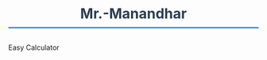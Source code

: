 # Mr.-Manandhar
Easy Calculator

<!DOCTYPE html>
<html lang="en">
<head>
    <meta charset="UTF-8">
    <meta name="viewport" content="width=device-width, initial-scale=1.0">
    <title>Easy Construction Calculator</title>
    <style>
        :root {
            --primary-color: #2c3e50;
            --secondary-color: #3498db;
            --accent-color: #e74c3c;
            --light-color: #f8f9fa;
            --dark-color: #212529;
            --success-color: #28a745;
            --warning-color: #ffc107;
            --danger-color: #dc3545;
            --text-color: #333;
            --border-color: #ced4da;
        }
        
        body {
            font-family: 'Segoe UI', Tahoma, Geneva, Verdana, sans-serif;
            line-height: 1.6;
            max-width: 1000px;
            margin: 0 auto;
            padding: 20px;
            background-color: #f5f5f5;
            color: var(--text-color);
        }
        
        h1, h2, h3, h4 {
            color: var(--primary-color);
        }
        
        h1 {
            text-align: center;
            margin-bottom: 30px;
            border-bottom: 3px solid var(--secondary-color);
            padding-bottom: 10px;
        }
        
        .calculator-container {
            background-color: white;
            border-radius: 10px;
            box-shadow: 0 0 20px rgba(0, 0, 0, 0.1);
            overflow: hidden;
            margin-bottom: 30px;
        }
        
        .tabs {
            display: flex;
            background-color: var(--primary-color);
            flex-wrap: wrap;
        }
        
        .tab {
            padding: 15px 20px;
            cursor: pointer;
            color: white;
            font-weight: bold;
            text-align: center;
            transition: all 0.3s ease;
            flex: 1;
            min-width: 150px;
            border-bottom: 3px solid transparent;
        }
        
        .tab.active {
            background-color: var(--secondary-color);
            border-bottom-color: var(--accent-color);
        }
        
        .tab:hover:not(.active) {
            background-color: #34495e;
        }
        
        .calculator-content {
            padding: 25px;
            display: none;
        }
        
        .calculator-content.active {
            display: block;
            animation: fadeIn 0.5s;
        }
        
        @keyframes fadeIn {
            from { opacity: 0; }
            to { opacity: 1; }
        }
        
        .input-group {
            margin-bottom: 20px;
        }
        
        label {
            display: block;
            margin-bottom: 8px;
            font-weight: 600;
            color: var(--dark-color);
        }
        
        input[type="number"], 
        input[type="text"],
        select {
            width: 100%;
            padding: 12px;
            border: 2px solid var(--border-color);
            border-radius: 5px;
            font-size: 16px;
            transition: all 0.3s;
            background-color: white;
            color: var(--text-color);
        }
        
        input[type="number"]:focus, 
        input[type="text"]:focus,
        select:focus {
            border-color: var(--secondary-color);
            outline: none;
            box-shadow: 0 0 0 3px rgba(52, 152, 219, 0.2);
        }
        
        button {
            background-color: var(--secondary-color);
            color: white;
            border: none;
            padding: 12px 20px;
            border-radius: 5px;
            cursor: pointer;
            font-size: 16px;
            font-weight: bold;
            transition: all 0.3s;
            width: 100%;
            margin-top: 10px;
            box-shadow: 0 2px 5px rgba(0,0,0,0.1);
        }
        
        button:hover {
            background-color: #2980b9;
            transform: translateY(-2px);
            box-shadow: 0 4px 8px rgba(0,0,0,0.15);
        }
        
        button:active {
            transform: translateY(0);
        }
        
        .results {
            margin-top: 30px;
            background-color: var(--light-color);
            padding: 20px;
            border-radius: 5px;
            border-left: 5px solid var(--secondary-color);
        }
        
        .results h3 {
            margin-top: 0;
            color: var(--primary-color);
            border-bottom: 2px solid var(--border-color);
            padding-bottom: 10px;
        }
        
        .result-item {
            margin-bottom: 10px;
            padding: 12px;
            background-color: white;
            border-radius: 5px;
            display: flex;
            justify-content: space-between;
            align-items: center;
            border-left: 4px solid var(--secondary-color);
            box-shadow: 0 1px 3px rgba(0,0,0,0.1);
        }
        
        .result-item span:first-child {
            font-weight: 600;
            color: var(--dark-color);
        }
        
        .result-item span:last-child {
            font-weight: bold;
            color: var(--primary-color);
        }
        
        .unit-toggle {
            background-color: var(--light-color);
            padding: 15px;
            border-radius: 5px;
            margin-bottom: 20px;
            display: flex;
            align-items: center;
            justify-content: space-between;
            flex-wrap: wrap;
            gap: 10px;
            border: 1px solid var(--border-color);
        }
        
        .unit-toggle label {
            margin-right: 15px;
            margin-bottom: 0;
            white-space: nowrap;
        }
        
        .unit-toggle select {
            flex: 1;
            min-width: 200px;
        }
        
        .dimension-inputs {
            display: flex;
            gap: 10px;
        }
        
        .dimension-inputs input {
            flex: 1;
        }
        
        .settings-panel {
            background-color: var(--light-color);
            padding: 15px;
            border-radius: 5px;
            margin-bottom: 20px;
            border: 1px solid var(--border-color);
        }
        
        .settings-panel h4 {
            margin-top: 0;
            color: var(--primary-color);
            border-bottom: 1px solid var(--border-color);
            padding-bottom: 10px;
        }
        
        .checkbox-group {
            display: flex;
            align-items: center;
            margin-bottom: 10px;
        }
        
        .checkbox-group input[type="checkbox"] {
            width: auto;
            margin-right: 10px;
            height: 18px;
            width: 18px;
        }
        
        .truck-options {
            margin-top: 15px;
            padding: 15px;
            background-color: #e9ecef;
            border-radius: 5px;
            border: 1px solid var(--border-color);
        }
        
        .truck-options h4 {
            margin-top: 0;
        }
        
        .input-highlight {
            background-color: #fff8e1;
            border-color: #ffd54f;
        }
        
        .visual-representation {
            margin-top: 20px;
            display: flex;
            flex-wrap: wrap;
            gap: 10px;
        }
        
        .visual-box {
            padding: 10px;
            border-radius: 5px;
            text-align: center;
            flex: 1;
            min-width: 100px;
            font-weight: bold;
            color: white;
        }
        
        /* Color blind friendly colors */
        .color-cement { background-color: #0077bb; } /* Blue */
        .color-sand { background-color: #ee7733; } /* Orange */
        .color-aggregate { background-color: #33bbee; } /* Cyan */
        .color-water { background-color: #009988; } /* Teal */
        .color-steel { background-color: #cc3311; } /* Red */
        .color-bricks { background-color: #ee3377; } /* Magenta */
        
        /* Info Panels */
        .info-panel, .tips-panel, .faq-panel {
            background-color: #f8f9fa;
            padding: 15px;
            border-radius: 5px;
            margin: 20px 0;
            border-left: 4px solid var(--secondary-color);
        }

        .tip {
            padding: 8px;
            margin: 5px 0;
            background-color: white;
            border-radius: 4px;
        }

        /* Donation Section */
        .donation-panel {
            background-color: #e8f4f8;
            padding: 20px;
            border-radius: 8px;
            text-align: center;
            margin: 25px 0;
            border: 1px dashed var(--secondary-color);
        }

        .donation-options {
            display: flex;
            justify-content: center;
            gap: 10px;
            margin: 15px 0;
        }

        .donation-options button {
            padding: 10px 15px;
            width: auto;
            background-color: #28a745;
        }

        .donation-note {
            font-size: 0.9em;
            color: #666;
        }

        /* Footer */
        .site-footer {
            background-color: var(--primary-color);
            color: white;
            padding: 30px 0 10px;
            margin-top: 40px;
        }

        .footer-content {
            display: flex;
            flex-wrap: wrap;
            justify-content: space-around;
            max-width: 1000px;
            margin: 0 auto;
        }

        .footer-section {
            flex: 1;
            min-width: 250px;
            padding: 0 15px;
            margin-bottom: 20px;
        }

        .footer-section h4 {
            border-bottom: 2px solid var(--secondary-color);
            padding-bottom: 5px;
        }

        .footer-section ul {
            list-style: none;
            padding: 0;
        }

        .footer-section a {
            color: #ddd;
            text-decoration: none;
        }

        .footer-bottom {
            text-align: center;
            padding-top: 20px;
            border-top: 1px solid #444;
            margin-top: 20px;
            font-size: 0.9em;
        }

        .donate-btn {
            background-color: var(--accent-color);
            width: auto;
            padding: 8px 20px;
        }

        /* Local unit inputs */
        .local-unit-inputs {
            display: none;
            background-color: #f0f8ff;
            padding: 15px;
            border-radius: 5px;
            margin: 15px 0;
        }

        .local-unit-inputs.active {
            display: block;
        }

        .local-unit-group {
            display: flex;
            gap: 10px;
            margin-bottom: 10px;
        }

        .local-unit-group input {
            flex: 1;
        }

        /* Responsive adjustments */
        @media (max-width: 768px) {
            .dimension-inputs {
                flex-direction: column;
            }
            
            .tab {
                min-width: 120px;
                padding: 12px 10px;
                font-size: 14px;
            }
            
            .unit-toggle {
                flex-direction: column;
                align-items: flex-start;
            }
            
            .unit-toggle select {
                width: 100%;
                min-width: auto;
            }

            .footer-section {
                min-width: 100%;
                text-align: center;
            }

            .local-unit-group {
                flex-direction: column;
            }
        }
        
        /* Print styles */
        @media print {
            body {
                background-color: white;
                color: black;
            }
            
            .calculator-container {
                box-shadow: none;
                border: 1px solid #ddd;
            }
            
            .tabs, button {
                display: none;
            }
            
            .calculator-content {
                display: block !important;
                padding: 0;
            }
            
            .results {
                page-break-inside: avoid;
            }
        }

        /* Quick info section */
        .quick-info {
            background-color: #f0f8ff;
            padding: 20px;
            border-radius: 8px;
            margin: 20px 0;
            border-left: 4px solid var(--secondary-color);
        }

        .quick-info h3 {
            margin-top: 0;
            color: var(--primary-color);
            border-bottom: 1px solid var(--border-color);
            padding-bottom: 10px;
        }

        .quick-info-grid {
            display: grid;
            grid-template-columns: repeat(auto-fill, minmax(200px, 1fr));
            gap: 15px;
            margin-top: 15px;
        }

        .quick-info-item {
            background-color: white;
            padding: 10px;
            border-radius: 5px;
            box-shadow: 0 1px 3px rgba(0,0,0,0.1);
        }

        .quick-info-item strong {
            color: var(--primary-color);
        }
    </style>
</head>
<body>
    <h1>Construction Materials Calculator</h1>
    
    <div class="info-panel">
        <h3>Construction Quick Reference</h3>
        <ul>
            <li>Standard cement bag: 50kg</li>
            <li>1m³ cement ≈ 28-30 bags</li>
            <li>1m³ sand ≈ 1600kg</li>
            <li>1m³ aggregate ≈ 1500kg</li>
            <li>Steel density: 7850kg/m³</li>
            <li>Standard brick size: 230×110×55 mm</li>
        </ul>
    </div>
    
    <div class="calculator-container">
        <div class="tabs">
            <div class="tab active" onclick="openCalculator('concrete')">Concrete</div>
            <div class="tab" onclick="openCalculator('brick')">Brickwork</div>
            <div class="tab" onclick="openCalculator('unit-converter')">Unit Converter</div>
            <div class="tab" onclick="openCalculator('land-area')">Land Area</div>
        </div>
        
        <!-- Concrete Calculator -->
        <div id="concrete" class="calculator-content active">
            <div class="settings-panel">
                <h4>Concrete Mix Settings</h4>
                <div class="input-group">
                    <label for="concrete-grade">Concrete Grade:</label>
                    <select id="concrete-grade" onchange="calculateConcrete()">
                        <option value="M10">M10 (1:3:6)</option>
                        <option value="M15">M15 (1:2:4)</option>
                        <option value="M20" selected>M20 (1:1.5:3)</option>
                        <option value="M25">M25 (1:1:2)</option>
                    </select>
                </div>
                
                <div class="input-group">
                    <label for="wcr">Water Quantity per Cement:</label>
                    <input type="number" id="wcr" min="0.3" max="0.6" step="0.05" value="0.45" class="input-highlight" onchange="calculateConcrete()">
                    <small>Typically 0.4 to 0.6 (as per IS 456:2000)</small>
                </div>
            </div>
            
            <div class="input-group">
                <label for="concrete-volume">Volume of Concrete (m³):</label>
                <input type="number" id="concrete-volume" placeholder="Enter volume" min="0.1" step="0.1" value="1" class="input-highlight" oninput="calculateConcrete()">
            </div>
            
            <div class="input-group">
                <label for="steel-percentage">Steel Percentage (as per IS Code):</label>
                <input type="number" id="steel-percentage" min="0.5" max="5" step="0.1" value="1" class="input-highlight" onchange="calculateConcrete()">
                <small>Typical range: 0.8% to 1.5% for slabs, 1% to 2% for beams, 2% to 3% for columns</small>
            </div>
            
            <div class="truck-options">
                <h4>Truck Capacity Options</h4>
                <div class="input-group">
                    <label for="sand-truck-capacity">Sand Truck Capacity (m³):</label>
                    <input type="number" id="sand-truck-capacity" min="1" step="0.5" value="5" class="input-highlight" onchange="calculateConcrete()">
                </div>
                <div class="input-group">
                    <label for="aggregate-truck-capacity">Aggregate Truck Capacity (m³):</label>
                    <input type="number" id="aggregate-truck-capacity" min="1" step="0.5" value="5" class="input-highlight" onchange="calculateConcrete()">
                </div>
            </div>
            
            <div id="concrete-results" class="results">
                <h3>Results</h3>
                <div id="concrete-result-items">
                    <div class="result-item">
                        <span>Cement Required:</span>
                        <span>0 bags (0 kg)</span>
                    </div>
                    <div class="result-item">
                        <span>Sand Required:</span>
                        <span>0 m³ (0 kg) - 0 truck(s)</span>
                    </div>
                    <div class="result-item">
                        <span>Aggregate Required:</span>
                        <span>0 m³ (0 kg) - 0 truck(s)</span>
                    </div>
                    <div class="result-item">
                        <span>Water Required:</span>
                        <span>0 liters</span>
                    </div>
                    <div class="result-item">
                        <span>Steel Required (1%):</span>
                        <span>0 kg</span>
                    </div>
                </div>
                
                <div class="visual-representation">
                    <div class="visual-box color-cement" id="cement-visual">Cement</div>
                    <div class="visual-box color-sand" id="sand-visual">Sand</div>
                    <div class="visual-box color-aggregate" id="aggregate-visual">Aggregate</div>
                    <div class="visual-box color-water" id="water-visual">Water</div>
                    <div class="visual-box color-steel" id="steel-visual">Steel</div>
                </div>
            </div>
            
            <div class="tips-panel">
                <h3>Concrete Tips</h3>
                <div class="tip">
                    <strong>Ordering:</strong> Always order 5-10% extra materials to account for wastage and spillage.
                </div>
                <div class="tip">
                    <strong>Curing:</strong> Proper curing for 7-14 days significantly increases concrete strength.
                </div>
                <div class="tip">
                    <strong>Mixing:</strong> Mix concrete thoroughly for uniform consistency and maximum strength.
                </div>
            </div>
        </div>
        
        <!-- Brickwork Calculator -->
        <div id="brick" class="calculator-content">
            <div class="settings-panel">
                <h4>Brick Settings</h4>
                <div class="checkbox-group">
                    <input type="checkbox" id="use-standard-brick" checked onclick="toggleBrickSize(); calculateBrickwork()">
                    <label for="use-standard-brick">Use Standard Brick Size (230×110×55 mm)</label>
                </div>
                
                <div id="custom-brick-size" style="display: none;">
                    <div class="input-group">
                        <label>Custom Brick Size (mm):</label>
                        <div class="dimension-inputs">
                            <input type="number" id="brick-length" placeholder="Length" min="1" step="1" value="230" class="input-highlight" onchange="calculateBrickwork()">
                            <input type="number" id="brick-width" placeholder="Width" min="1" step="1" value="110" class="input-highlight" onchange="calculateBrickwork()">
                            <input type="number" id="brick-height" placeholder="Height" min="1" step="1" value="55" class="input-highlight" onchange="calculateBrickwork()">
                        </div>
                    </div>
                </div>
                
                <div class="input-group">
                    <label for="mortar-ratio">Mortar Mix Ratio (Cement:Sand):</label>
                    <select id="mortar-ratio" onchange="calculateBrickwork()">
                        <option value="1:3">1:3 (For external walls)</option>
                        <option value="1:4" selected>1:4 (For internal walls)</option>
                        <option value="1:5">1:5 (For non-load bearing walls)</option>
                        <option value="1:6">1:6 (For plastering)</option>
                    </select>
                </div>
            </div>
            
            <div class="settings-panel">
                <h4>Wall Dimensions</h4>
                <div class="checkbox-group">
                    <input type="checkbox" id="use-volume-input" onclick="toggleWallInput(); calculateBrickwork()">
                    <label for="use-volume-input">Enter Total Volume Instead of Dimensions</label>
                </div>
                
                <div id="wall-dimensions-input">
                    <div class="input-group">
                        <label>Wall Dimensions (m):</label>
                        <div class="dimension-inputs">
                            <input type="number" id="wall-length" placeholder="Length" min="0.1" step="0.1" value="1" class="input-highlight" onchange="calculateBrickwork()">
                            <input type="number" id="wall-height" placeholder="Height" min="0.1" step="0.1" value="1" class="input-highlight" onchange="calculateBrickwork()">
                            <input type="number" id="wall-width" placeholder="Width" min="0.05" step="0.01" value="0.23" class="input-highlight" onchange="calculateBrickwork()">
                        </div>
                    </div>
                </div>
                
                <div id="wall-volume-input" style="display: none;">
                    <div class="input-group">
                        <label for="wall-volume">Wall Volume (m³):</label>
                        <input type="number" id="wall-volume" placeholder="Volume" min="0.1" step="0.1" value="1" class="input-highlight" onchange="calculateBrickwork()">
                    </div>
                </div>
            </div>
            
            <div class="truck-options">
                <h4>Truck Capacity Options</h4>
                <div class="input-group">
                    <label for="sand-truck-capacity-brick">Sand Truck Capacity (m³):</label>
                    <input type="number" id="sand-truck-capacity-brick" min="1" step="0.5" value="5" class="input-highlight" onchange="calculateBrickwork()">
                </div>
            </div>
            
            <div id="brick-results" class="results">
                <h3>Results</h3>
                <div id="brick-result-items">
                    <div class="result-item">
                        <span>Number of Bricks:</span>
                        <span>0</span>
                    </div>
                    <div class="result-item">
                        <span>Mortar Volume:</span>
                        <span>0 m³</span>
                    </div>
                    <div class="result-item">
                        <span>Cement Required:</span>
                        <span>0 bags (0 kg)</span>
                    </div>
                    <div class="result-item">
                        <span>Sand Required:</span>
                        <span>0 m³ (0 kg) - 0 truck(s)</span>
                    </div>
                    <div class="result-item">
                        <span>Water Required:</span>
                        <span>0 liters</span>
                    </div>
                </div>
                
                <div class="visual-representation">
                    <div class="visual-box color-bricks" id="bricks-visual">Bricks</div>
                    <div class="visual-box color-cement" id="brick-cement-visual">Cement</div>
                    <div class="visual-box color-sand" id="brick-sand-visual">Sand</div>
                    <div class="visual-box color-water" id="brick-water-visual">Water</div>
                </div>
            </div>
            
            <div class="tips-panel">
                <h3>Brickwork Tips</h3>
                <div class="tip">
                    <strong>Brick Soaking:</strong> Soak bricks in water before use to prevent moisture absorption from mortar.
                </div>
                <div class="tip">
                    <strong>Mortar:</strong> Use fresh mortar and don't retemper mortar that has begun to set.
                </div>
                <div class="tip">
                    <strong>Jointing:</strong> Properly fill all mortar joints and tool them for better weather resistance.
                </div>
            </div>
        </div>
        
        <!-- Unit Converter -->
        <div id="unit-converter" class="calculator-content">
            <div class="input-group">
                <label for="converter-value">Value:</label>
                <input type="number" id="converter-value" placeholder="Enter value" step="any" value="1" class="input-highlight" oninput="convertUnits()">
            </div>
            
            <div class="dimension-inputs">
                <div class="input-group">
                    <label for="converter-from">From:</label>
                    <select id="converter-from" class="input-highlight" onchange="convertUnits()">
                        <optgroup label="Length">
                            <option value="mm">Millimeter (mm)</option>
                            <option value="cm">Centimeter (cm)</option>
                            <option value="m" selected>Meter (m)</option>
                            <option value="km">Kilometer (km)</option>
                            <option value="inch">Inch</option>
                            <option value="ft">Foot (ft)</option>
                            <option value="yd">Yard (yd)</option>
                            <option value="mile">Mile</option>
                        </optgroup>
                        <optgroup label="Area">
                            <option value="mm2">Square Millimeter (mm²)</option>
                            <option value="cm2">Square Centimeter (cm²)</option>
                            <option value="m2">Square Meter (m²)</option>
                            <option value="ha">Hectare (ha)</option>
                            <option value="km2">Square Kilometer (km²)</option>
                            <option value="inch2">Square Inch</option>
                            <option value="ft2">Square Foot (ft²)</option>
                            <option value="yd2">Square Yard (yd²)</option>
                            <option value="acre">Acre</option>
                            <option value="mile2">Square Mile</option>
                        </optgroup>
                        <optgroup label="Volume">
                            <option value="mm3">Cubic Millimeter (mm³)</option>
                            <option value="cm3">Cubic Centimeter (cm³)</option>
                            <option value="m3">Cubic Meter (m³)</option>
                            <option value="l">Liter (l)</option>
                            <option value="ml">Milliliter (ml)</option>
                            <option value="inch3">Cubic Inch</option>
                            <option value="ft3">Cubic Foot (ft³)</option>
                            <option value="yd3">Cubic Yard (yd³)</option>
                            <option value="gal">Gallon (gal)</option>
                        </optgroup>
                        <optgroup label="Mass">
                            <option value="mg">Milligram (mg)</option>
                            <option value="g">Gram (g)</option>
                            <option value="kg">Kilogram (kg)</option>
                            <option value="ton">Metric Ton (ton)</option>
                            <option value="oz">Ounce (oz)</option>
                            <option value="lb">Pound (lb)</option>
                            <option value="st">Stone (st)</option>
                        </optgroup>
                    </select>
                </div>
                
                <div class="input-group">
                    <label for="converter-to">To:</label>
                    <select id="converter-to" class="input-highlight" onchange="convertUnits()">
                        <optgroup label="Length">
                            <option value="mm">Millimeter (mm)</option>
                            <option value="cm">Centimeter (cm)</option>
                            <option value="m" selected>Meter (m)</option>
                            <option value="km">Kilometer (km)</option>
                            <option value="inch">Inch</option>
                            <option value="ft">Foot (ft)</option>
                            <option value="yd">Yard (yd)</option>
                            <option value="mile">Mile</option>
                        </optgroup>
                        <optgroup label="Area">
                            <option value="mm2">Square Millimeter (mm²)</option>
                            <option value="cm2">Square Centimeter (cm²)</option>
                            <option value="m2">Square Meter (m²)</option>
                            <option value="ha">Hectare (ha)</option>
                            <option value="km2">Square Kilometer (km²)</option>
                            <option value="inch2">Square Inch</option>
                            <option value="ft2">Square Foot (ft²)</option>
                            <option value="yd2">Square Yard (yd²)</option>
                            <option value="acre">Acre</option>
                            <option value="mile2">Square Mile</option>
                        </optgroup>
                        <optgroup label="Volume">
                            <option value="mm3">Cubic Millimeter (mm³)</option>
                            <option value="cm3">Cubic Centimeter (cm³)</option>
                            <option value="m3">Cubic Meter (m³)</option>
                            <option value="l">Liter (l)</option>
                            <option value="ml">Milliliter (ml)</option>
                            <option value="inch3">Cubic Inch</option>
                            <option value="ft3">Cubic Foot (ft³)</option>
                            <option value="yd3">Cubic Yard (yd³)</option>
                            <option value="gal">Gallon (gal)</option>
                        </optgroup>
                        <optgroup label="Mass">
                            <option value="mg">Milligram (mg)</option>
                            <option value="g">Gram (g)</option>
                            <option value="kg">Kilogram (kg)</option>
                            <option value="ton">Metric Ton (ton)</option>
                            <option value="oz">Ounce (oz)</option>
                            <option value="lb">Pound (lb)</option>
                            <option value="st">Stone (st)</option>
                        </optgroup>
                    </select>
                </div>
            </div>
            
            <div id="converter-results" class="results">
                <h3>Conversion Result</h3>
                <div id="converter-result-items">
                    <div class="result-item">
                        <span>1 m =</span>
                        <span>1 m</span>
                    </div>
                </div>
            </div>
            
            <div class="tips-panel">
                <h3>Conversion Tips</h3>
                <div class="tip">
                    <strong>Accuracy:</strong> For critical calculations, verify with multiple sources as conversion factors may vary slightly.
                </div>
                <div class="tip">
                    <strong>Remember:</strong> 1 meter = 3.28084 feet, 1 liter = 0.264172 gallons, 1 kilogram = 2.20462 pounds
                </div>
            </div>
        </div>
        
        <!-- Land Area Converter -->
        <div id="land-area" class="calculator-content">
            <div class="input-group">
                <label for="land-area-value">Area Value:</label>
                <input type="number" id="land-area-value" placeholder="Enter area value" step="any" value="1" class="input-highlight" oninput="checkLandAreaInput()">
            </div>
            
            <div class="dimension-inputs">
                <div class="input-group">
                    <label for="land-area-from">From:</label>
                    <select id="land-area-from" class="input-highlight" onchange="checkLandAreaInput()">
                        <option value="m2">Square Meter (m²)</option>
                        <option value="ha">Hectare (ha)</option>
                        <option value="km2">Square Kilometer (km²)</option>
                        <option value="ft2">Square Foot (ft²)</option>
                        <option value="acre">Acre</option>
                        <option value="ropani">Ropani (Nepal)</option>
                        <option value="biga">Biga (India)</option>
                    </select>
                </div>
                
                <div class="input-group">
                    <label for="land-area-to">To:</label>
                    <select id="land-area-to" class="input-highlight" onchange="checkLandAreaInput()">
                        <option value="m2">Square Meter (m²)</option>
                        <option value="ha">Hectare (ha)</option>
                        <option value="km2">Square Kilometer (km²)</option>
                        <option value="ft2">Square Foot (ft²)</option>
                        <option value="acre">Acre</option>
                        <option value="ropani" selected>Ropani (Nepal)</option>
                        <option value="biga">Biga (India)</option>
                    </select>
                </div>
            </div>
            
            <div id="ropani-inputs" class="local-unit-inputs">
                <h4>Enter Ropani Details</h4>
                <div class="local-unit-group">
                    <input type="number" id="ropani-value" placeholder="Ropani" min="0" step="1" value="0" class="input-highlight" oninput="convertFromRopani()">
                    <input type="number" id="aana-value" placeholder="Aana" min="0" max="15" step="1" value="0" class="input-highlight" oninput="convertFromRopani()">
                    <input type="number" id="paisa-value" placeholder="Paisa" min="0" max="3" step="1" value="0" class="input-highlight" oninput="convertFromRopani()">
                    <input type="number" id="daam-value" placeholder="Daam" min="0" max="3" step="1" value="0" class="input-highlight" oninput="convertFromRopani()">
                </div>
            </div>
            
            <div id="biga-inputs" class="local-unit-inputs">
                <h4>Enter Biga Details</h4>
                <div class="local-unit-group">
                    <input type="number" id="biga-value" placeholder="Biga" min="0" step="1" value="0" class="input-highlight" oninput="convertFromBiga()">
                    <input type="number" id="katha-value" placeholder="Katha" min="0" max="19" step="1" value="0" class="input-highlight" oninput="convertFromBiga()">
                    <input type="number" id="dhur-value" placeholder="Dhur" min="0" max="19" step="1" value="0" class="input-highlight" oninput="convertFromBiga()">
                </div>
            </div>
            
            <div id="land-area-results" class="results">
                <h3>Conversion Result</h3>
                <div id="land-area-result-items">
                    <div class="result-item">
                        <span>1 m² =</span>
                        <span>0.001965 Ropani</span>
                    </div>
                </div>
                
                <div class="settings-panel">
                    <h4>Local Unit Conversions</h4>
                    <div class="result-item">
                        <span>1 Ropani (Nepal):</span>
                        <span>16 Aana = 64 Paisa = 256 Daam = 508.72 m²</span>
                    </div>
                    <div class="result-item">
                        <span>1 Biga (India):</span>
                        <span>20 Katha = 400 Dhur ≈ 1,350 m² (varies by region)</span>
                    </div>
                </div>
            </div>
            
            <div class="tips-panel">
                <h3>Land Measurement Tips</h3>
                <div class="tip">
                    <strong>Regional Variations:</strong> Local units like Biga may vary in size by region - always verify local standards.
                </div>
                <div class="tip">
                    <strong>Official Documents:</strong> For legal purposes, always use standardized units (square meters/hectares).
                </div>
            </div>
        </div>
    </div>

    <div class="quick-info">
        <h3>Quick Construction Reference</h3>
        <div class="quick-info-grid">
            <div class="quick-info-item">
                <strong>Concrete Grades:</strong>
                <div>M10 (1:3:6) - Foundation</div>
                <div>M15 (1:2:4) - Flooring</div>
                <div>M20 (1:1.5:3) - Beams</div>
                <div>M25 (1:1:2) - Columns</div>
            </div>
            <div class="quick-info-item">
                <strong>Material Densities:</strong>
                <div>Cement: 1440 kg/m³</div>
                <div>Sand: 1600 kg/m³</div>
                <div>Aggregate: 1500 kg/m³</div>
                <div>Steel: 7850 kg/m³</div>
            </div>
            <div class="quick-info-item">
                <strong>Standard Sizes:</strong>
                <div>Brick: 230×110×55 mm</div>
                <div>Cement Bag: 50 kg</div>
                <div>Steel Bar: 12m length</div>
            </div>
            <div class="quick-info-item">
                <strong>Conversion Factors:</strong>
                <div>1 m = 3.28 ft</div>
                <div>1 m² = 10.76 ft²</div>
                <div>1 m³ = 35.31 ft³</div>
                <div>1 kg = 2.2 lbs</div>
            </div>
        </div>
    </div>
    
    <div class="donation-panel">
        <h3>Support This Project</h3>
        <p>If you find this tool helpful, consider supporting the developer!</p>
        <div class="donation-options">
            <button onclick="window.open('https://www.paypal.com/donate/?hosted_button_id=YOUR_PAYPAL_BUTTON_ID', '_blank')">Donate via PayPal</button>
            <button onclick="donate('small')">☕ $1 Coffee</button>
            <button onclick="donate('medium')">🍕 $3 Lunch</button>
            <button onclick="donate('large')">🍔 $5 Dinner</button>
        </div>
        <p class="donation-note">Your support helps maintain and improve this free tool. Thank you!</p>
    </div>
    
    <div class="faq-panel">
        <h3>Frequently Asked Questions</h3>
        <div class="faq-item">
            <h4>How accurate are these calculations?</h4>
            <p>Calculations follow Indian Standard (IS) codes and industry standards. Actual requirements may vary slightly based on site conditions and material quality.</p>
        </div>
        <div class="faq-item">
            <h4>Can I save my calculations?</h4>
            <p>Currently results aren't saved automatically. We recommend taking a screenshot or noting down the results. Future versions may include saving functionality.</p>
        </div>
        <div class="faq-item">
            <h4>Why are there different concrete grades?</h4>
            <p>Different grades (M10, M20 etc.) indicate the compressive strength of concrete in N/mm² after 28 days. Higher grades are used for structures needing more strength.</p>
        </div>
    </div>
    
    <footer class="site-footer">
        <div class="footer-content">
            <div class="footer-section">
                <h4>ConstructCalc Tools</h4>
                <p>Precision construction calculators for professionals and DIYers</p>
                <p>Developed by: <strong>Mr. Manandhar</strong></p>
            </div>
            <div class="footer-section">
                <h4>Quick Links</h4>
                <ul>
                    <li><a href="#" onclick="openCalculator('concrete'); return false;">Concrete Calculator</a></li>
                    <li><a href="#" onclick="openCalculator('brick'); return false;">Brickwork Calculator</a></li>
                    <li><a href="#" onclick="openCalculator('unit-converter'); return false;">Unit Converter</a></li>
                    <li><a href="#" onclick="openCalculator('land-area'); return false;">Land Area Converter</a></li>
                </ul>
            </div>
            <div class="footer-section">
                <h4>Contact & Support</h4>
                <p>Email: sumitmdhr@gmail.com</p>
                <button class="donate-btn" onclick="window.open('https://www.paypal.com/donate/?hosted_button_id=YOUR_PAYPAL_BUTTON_ID', '_blank')">Donate via PayPal</button>
            </div>
        </div>
        <div class="footer-bottom">
            <p>&copy; 2023 ConstructCalc Tools | Developed by Mr. Manandhar</p>
        </div>
    </footer>
    
    <script>
        // Tab functionality
        function openCalculator(calculatorName) {
            const calculators = document.getElementsByClassName('calculator-content');
            const tabs = document.getElementsByClassName('tab');
            
            for (let i = 0; i < calculators.length; i++) {
                calculators[i].classList.remove('active');
                tabs[i].classList.remove('active');
            }
            
            document.getElementById(calculatorName).classList.add('active');
            event.currentTarget.classList.add('active');
            
            // Recalculate when switching tabs
            if (calculatorName === 'concrete') calculateConcrete();
            if (calculatorName === 'brick') calculateBrickwork();
            if (calculatorName === 'unit-converter') convertUnits();
            if (calculatorName === 'land-area') checkLandAreaInput();
        }
        
        // Toggle brick size input
        function toggleBrickSize() {
            const useStandard = document.getElementById('use-standard-brick').checked;
            const customSizeDiv = document.getElementById('custom-brick-size');
            
            if (useStandard) {
                customSizeDiv.style.display = 'none';
            } else {
                customSizeDiv.style.display = 'block';
            }
        }
        
        // Toggle wall input method
        function toggleWallInput() {
            const useVolume = document.getElementById('use-volume-input').checked;
            const dimensionsDiv = document.getElementById('wall-dimensions-input');
            const volumeDiv = document.getElementById('wall-volume-input');
            
            if (useVolume) {
                dimensionsDiv.style.display = 'none';
                volumeDiv.style.display = 'block';
            } else {
                dimensionsDiv.style.display = 'block';
                volumeDiv.style.display = 'none';
            }
        }
        
        // Check land area input type
        function checkLandAreaInput() {
            const fromUnit = document.getElementById('land-area-from').value;
            const toUnit = document.getElementById('land-area-to').value;
            
            document.getElementById('ropani-inputs').classList.remove('active');
            document.getElementById('biga-inputs').classList.remove('active');
            
            if (fromUnit === 'ropani') {
                document.getElementById('ropani-inputs').classList.add('active');
                convertFromRopani();
            } else if (fromUnit === 'biga') {
                document.getElementById('biga-inputs').classList.add('active');
                convertFromBiga();
            } else {
                convertLandArea();
            }
        }
        
        // Concrete calculation
        function calculateConcrete() {
            // Get values
            const volume = parseFloat(document.getElementById('concrete-volume').value) || 0;
            const steelPercentage = parseFloat(document.getElementById('steel-percentage').value) || 0;
            const wcr = parseFloat(document.getElementById('wcr').value) || 0;
            const sandTruckCapacity = parseFloat(document.getElementById('sand-truck-capacity').value) || 1;
            const aggregateTruckCapacity = parseFloat(document.getElementById('aggregate-truck-capacity').value) || 1;
            
            // Get mix ratio based on grade
            const grade = document.getElementById('concrete-grade').value;
            const ratios = {
                'M10': { cement: 1, sand: 3, aggregate: 6 },
                'M15': { cement: 1, sand: 2, aggregate: 4 },
                'M20': { cement: 1, sand: 1.5, aggregate: 3 },
                'M25': { cement: 1, sand: 1, aggregate: 2 }
            };
            
            const { cement: cementRatio, sand: sandRatio, aggregate: aggregateRatio } = ratios[grade];
            
            // Calculate dry volume (add 54% to wet volume as per IS code)
            const dryVolume = volume * 1.54;
            
            // Calculate total parts
            const totalParts = cementRatio + sandRatio + aggregateRatio;
            
            // Calculate material volumes
            const cementVolume = (cementRatio / totalParts) * dryVolume;
            const sandVolume = (sandRatio / totalParts) * dryVolume;
            const aggregateVolume = (aggregateRatio / totalParts) * dryVolume;
            
            // Calculate quantities
            const cementDensity = 1440; // kg/m³
            const cementKg = cementVolume * cementDensity;
            const cementBags = cementKg / 50; // 50kg per bag
            
            const sandDensity = 1600; // kg/m³ (dry loose)
            const sandKg = sandVolume * sandDensity;
            const sandTrucks = Math.ceil(sandVolume / sandTruckCapacity);
            
            const aggregateDensity = 1500; // kg/m³ (dry loose)
            const aggregateKg = aggregateVolume * aggregateDensity;
            const aggregateTrucks = Math.ceil(aggregateVolume / aggregateTruckCapacity);
            
            const waterLiters = cementKg * wcr;
            
            // Calculate steel (as per IS code)
            const steelKg = volume * (steelPercentage / 100) * 7850; // 7850 kg/m³ is steel density
            
            // Update visual representation widths
            updateVisual('cement-visual', cementVolume, 10);
            updateVisual('sand-visual', sandVolume, 10);
            updateVisual('aggregate-visual', aggregateVolume, 10);
            updateVisual('water-visual', waterLiters/1000, 10); // Convert liters to m³ for visualization
            updateVisual('steel-visual', steelKg/1000, 10); // Convert kg to tons for visualization
            
            // Display results
            const resultsDiv = document.getElementById('concrete-result-items');
            resultsDiv.innerHTML = `
                <div class="result-item">
                    <span>Cement Required:</span>
                    <span>${cementBags.toFixed(2)} bags (${cementKg.toFixed(2)} kg)</span>
                </div>
                <div class="result-item">
                    <span>Sand Required:</span>
                    <span>${sandVolume.toFixed(3)} m³ (${sandKg.toFixed(2)} kg) - ${sandTrucks} truck(s)</span>
                </div>
                <div class="result-item">
                    <span>Aggregate Required:</span>
                    <span>${aggregateVolume.toFixed(3)} m³ (${aggregateKg.toFixed(2)} kg) - ${aggregateTrucks} truck(s)</span>
                </div>
                <div class="result-item">
                    <span>Water Required:</span>
                    <span>${waterLiters.toFixed(2)} liters</span>
                </div>
                <div class="result-item">
                    <span>Steel Required (${steelPercentage}%):</span>
                    <span>${steelKg.toFixed(2)} kg</span>
                </div>
            `;
        }
        
        // Brickwork calculation
        function calculateBrickwork() {
            // Get brick dimensions
            let brickL, brickW, brickH;
            const useStandardBrick = document.getElementById('use-standard-brick').checked;
            
            if (useStandardBrick) {
                brickL = 0.23; // meters
                brickW = 0.11; // meters
                brickH = 0.055; // meters
            } else {
                brickL = parseFloat(document.getElementById('brick-length').value) / 1000 || 0; // mm to m
                brickW = parseFloat(document.getElementById('brick-width').value) / 1000 || 0; // mm to m
                brickH = parseFloat(document.getElementById('brick-height').value) / 1000 || 0; // mm to m
            }
            
            // Standard mortar thickness (10mm)
            const mortarT = 0.01; // meters
            
            // Get wall volume
            let wallVolume = 0;
            const useVolumeInput = document.getElementById('use-volume-input').checked;
            
            if (useVolumeInput) {
                wallVolume = parseFloat(document.getElementById('wall-volume').value) || 0;
            } else {
                const wallL = parseFloat(document.getElementById('wall-length').value) || 0;
                const wallH = parseFloat(document.getElementById('wall-height').value) || 0;
                const wallW = parseFloat(document.getElementById('wall-width').value) || 0;
                wallVolume = wallL * wallH * wallW;
            }
            
            // Calculate brick volume with mortar
            const brickVolumeWithMortar = (brickL + mortarT) * (brickW + mortarT) * (brickH + mortarT);
            
            // Calculate number of bricks
            const numberOfBricks = wallVolume / brickVolumeWithMortar;
            
            // Calculate mortar volume
            const brickVolumeWithoutMortar = brickL * brickW * brickH;
            const mortarVolume = wallVolume - (numberOfBricks * brickVolumeWithoutMortar);
            
            // Get mortar ratio
            const ratioParts = document.getElementById('mortar-ratio').value.split(':');
            const cementRatio = parseFloat(ratioParts[0]);
            const sandRatio = parseFloat(ratioParts[1]);
            
            // Calculate mortar materials
            const totalParts = cementRatio + sandRatio;
            const cementVolume = (cementRatio / totalParts) * mortarVolume;
            const sandVolume = (sandRatio / totalParts) * mortarVolume;
            
            // Calculate quantities
            const cementDensity = 1440; // kg/m³
            const cementKg = cementVolume * cementDensity;
            const cementBags = cementKg / 50; // 50kg per bag
            
            const sandDensity = 1600; // kg/m³ (dry loose)
            const sandKg = sandVolume * sandDensity;
            
            // Get truck capacity
            const sandTruckCapacity = parseFloat(document.getElementById('sand-truck-capacity-brick').value) || 1;
            const sandTrucks = Math.ceil(sandVolume / sandTruckCapacity);
            
            // Water required (about 25% of cement weight)
            const waterLiters = cementKg * 0.25;
            
            // Update visual representation widths
            updateVisual('bricks-visual', numberOfBricks, 1000);
            updateVisual('brick-cement-visual', cementVolume, 1);
            updateVisual('brick-sand-visual', sandVolume, 5);
            updateVisual('brick-water-visual', waterLiters/1000, 1); // Convert liters to m³ for visualization
            
            // Display results
            const resultsDiv = document.getElementById('brick-result-items');
            resultsDiv.innerHTML = `
                <div class="result-item">
                    <span>Number of Bricks:</span>
                    <span>${Math.ceil(numberOfBricks)}</span>
                </div>
                <div class="result-item">
                    <span>Mortar Volume:</span>
                    <span>${mortarVolume.toFixed(3)} m³</span>
                </div>
                <div class="result-item">
                    <span>Cement Required:</span>
                    <span>${cementBags.toFixed(2)} bags (${cementKg.toFixed(2)} kg)</span>
                </div>
                <div class="result-item">
                    <span>Sand Required:</span>
                    <span>${sandVolume.toFixed(3)} m³ (${sandKg.toFixed(2)} kg) - ${sandTrucks} truck(s)</span>
                </div>
                <div class="result-item">
                    <span>Water Required:</span>
                    <span>${waterLiters.toFixed(2)} liters</span>
                </div>
            `;
        }
        
        // Unit conversion
        function convertUnits() {
            const value = parseFloat(document.getElementById('converter-value').value) || 0;
            const fromUnit = document.getElementById('converter-from').value;
            const toUnit = document.getElementById('converter-to').value;
            
            // Conversion factors
            const conversionFactors = {
                // Length
                'mm': 0.001, 'cm': 0.01, 'm': 1, 'km': 1000,
                'inch': 0.0254, 'ft': 0.3048, 'yd': 0.9144, 'mile': 1609.34,
                // Area
                'mm2': 0.000001, 'cm2': 0.0001, 'm2': 1, 'ha': 10000, 'km2': 1000000,
                'inch2': 0.00064516, 'ft2': 0.092903, 'yd2': 0.836127, 'acre': 4046.86, 'mile2': 2589988.11,
                // Volume
                'mm3': 0.000000001, 'cm3': 0.000001, 'm3': 1, 'l': 0.001, 'ml': 0.000001,
                'inch3': 0.000016387064, 'ft3': 0.028316846592, 'yd3': 0.764554857984, 'gal': 0.00378541,
                // Mass
                'mg': 0.000001, 'g': 0.001, 'kg': 1, 'ton': 1000,
                'oz': 0.0283495, 'lb': 0.453592, 'st': 6.35029
            };
            
            // Check if units are compatible (same category)
            const unitCategories = {
                'mm': 'length', 'cm': 'length', 'm': 'length', 'km': 'length',
                'inch': 'length', 'ft': 'length', 'yd': 'length', 'mile': 'length',
                'mm2': 'area', 'cm2': 'area', 'm2': 'area', 'ha': 'area', 'km2': 'area',
                'inch2': 'area', 'ft2': 'area', 'yd2': 'area', 'acre': 'area', 'mile2': 'area',
                'mm3': 'volume', 'cm3': 'volume', 'm3': 'volume', 'l': 'volume', 'ml': 'volume',
                'inch3': 'volume', 'ft3': 'volume', 'yd3': 'volume', 'gal': 'volume',
                'mg': 'mass', 'g': 'mass', 'kg': 'mass', 'ton': 'mass',
                'oz': 'mass', 'lb': 'mass', 'st': 'mass'
            };
            
            if (unitCategories[fromUnit] !== unitCategories[toUnit]) {
                alert("Cannot convert between different unit categories!");
                return;
            }
            
            // Convert to base unit (meters, square meters, cubic meters, or kilograms)
            const baseValue = value * conversionFactors[fromUnit];
            
            // Convert from base unit to target unit
            const result = baseValue / conversionFactors[toUnit];
            
            // Display result
            const resultsDiv = document.getElementById('converter-result-items');
            resultsDiv.innerHTML = `
                <div class="result-item">
                    <span>${value} ${fromUnit} =</span>
                    <span>${result.toFixed(6)} ${toUnit}</span>
                </div>
            `;
        }
        
        // Convert from Ropani inputs
        function convertFromRopani() {
            const ropani = parseFloat(document.getElementById('ropani-value').value) || 0;
            const aana = parseFloat(document.getElementById('aana-value').value) || 0;
            const paisa = parseFloat(document.getElementById('paisa-value').value) || 0;
            const daam = parseFloat(document.getElementById('daam-value').value) || 0;
            
            // Convert to square meters
            const totalRopani = ropani + (aana / 16) + (paisa / 64) + (daam / 256);
            const squareMeters = totalRopani * 508.72;
            
            // Update the main input field
            document.getElementById('land-area-value').value = squareMeters.toFixed(2);
            
            // Convert to target unit
            convertLandArea();
        }
        
        // Convert from Biga inputs
        function convertFromBiga() {
            const biga = parseFloat(document.getElementById('biga-value').value) || 0;
            const katha = parseFloat(document.getElementById('katha-value').value) || 0;
            const dhur = parseFloat(document.getElementById('dhur-value').value) || 0;
            
            // Convert to square meters (using standard conversion)
            const totalBiga = biga + (katha / 20) + (dhur / 400);
            const squareMeters = totalBiga * 1350;
            
            // Update the main input field
            document.getElementById('land-area-value').value = squareMeters.toFixed(2);
            
            // Convert to target unit
            convertLandArea();
        }
        
        // Land area conversion
        function convertLandArea() {
            const value = parseFloat(document.getElementById('land-area-value').value) || 0;
            const fromUnit = document.getElementById('land-area-from').value;
            const toUnit = document.getElementById('land-area-to').value;
            
            // Conversion factors to square meters
            const toSquareMeters = {
                'm2': 1,
                'ha': 10000,
                'km2': 1000000,
                'ft2': 0.092903,
                'acre': 4046.86,
                'ropani': 508.72,      // 1 Ropani = 508.72 m²
                'biga': 1350           // Approximate, varies by region
            };
            
            // Conversion from square meters
            const fromSquareMeters = {
                'm2': 1,
                'ha': 1/10000,
                'km2': 1/1000000,
                'ft2': 1/0.092903,
                'acre': 1/4046.86,
                'ropani': 1/508.72,
                'biga': 1/1350
            };
            
            // Convert to square meters first
            const squareMeters = value * toSquareMeters[fromUnit];
            
            // Then convert to target unit
            let result = squareMeters * fromSquareMeters[toUnit];
            
            // For local units, show breakdown
            let breakdown = '';
            
            if (toUnit === 'ropani') {
                const ropani = Math.floor(result);
                const remaining = result - ropani;
                const aana = Math.floor(remaining * 16);
                const remainingAfterAana = remaining - (aana / 16);
                const paisa = Math.floor(remainingAfterAana * 64);
                const remainingAfterPaisa = remainingAfterAana - (paisa / 64);
                const dam = Math.round(remainingAfterPaisa * 256);
                
                breakdown = `
                    <div class="result-item">
                        <span>Breakdown:</span>
                        <span>${ropani} Ropani, ${aana} Aana, ${paisa} Paisa, ${dam} Daam</span>
                    </div>
                `;
            } else if (toUnit === 'biga') {
                const biga = Math.floor(result);
                const remaining = result - biga;
                const katha = Math.floor(remaining * 20);
                const remainingAfterKatha = remaining - (katha / 20);
                const dhur = Math.round(remainingAfterKatha * 400);
                
                breakdown = `
                    <div class="result-item">
                        <span>Breakdown:</span>
                        <span>${biga} Biga, ${katha} Katha, ${dhur} Dhur</span>
                    </div>
                `;
            }
            
            // Display result
            const resultsDiv = document.getElementById('land-area-result-items');
            resultsDiv.innerHTML = `
                <div class="result-item">
                    <span>${value} ${fromUnit} =</span>
                    <span>${result.toFixed(6)} ${toUnit}</span>
                </div>
                ${breakdown}
            `;
        }
        
        // Update visual representation
        function updateVisual(elementId, value, scale) {
            const element = document.getElementById(elementId);
            const percentage = Math.min(100, (value / scale) * 100);
            element.style.width = `${percentage}%`;
            element.title = `Value: ${value.toFixed(2)} (${percentage.toFixed(1)}% of scale ${scale})`;
        }
        
        // Donation functions
        function showDonateModal() {
            window.open('https://www.paypal.com/donate/?hosted_button_id=YOUR_PAYPAL_BUTTON_ID', '_blank');
        }
        
        function donate(amount) {
            const amounts = { small: 3, medium: 5, large: 10 };
            window.open(`https://www.paypal.com/donate/?hosted_button_id=YOUR_PAYPAL_BUTTON_ID&amount=${amounts[amount]}`, '_blank');
        }
        
        // Initialize on load
        window.onload = function() {
            toggleBrickSize();
            toggleWallInput();
            calculateConcrete();
            calculateBrickwork();
            convertUnits();
            checkLandAreaInput();
        };
    </script>
</body>
</html>
